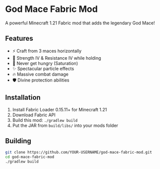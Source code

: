# God Mace Fabric Mod

A powerful Minecraft 1.21 Fabric mod that adds the legendary God Mace!

## Features
- ⚡ Craft from 3 maces horizontally
- 💪 Strength IV & Resistance IV while holding
- 🍖 Never get hungry (Saturation)
- ✨ Spectacular particle effects
- 🔥 Massive combat damage
- 🛡️ Divine protection abilities

## Installation
1. Install Fabric Loader 0.15.11+ for Minecraft 1.21
2. Download Fabric API
3. Build this mod: `./gradlew build`
4. Put the JAR from `build/libs/` into your mods folder

## Building
```bash
git clone https://github.com/YOUR-USERNAME/god-mace-fabric-mod.git
cd god-mace-fabric-mod
./gradlew build